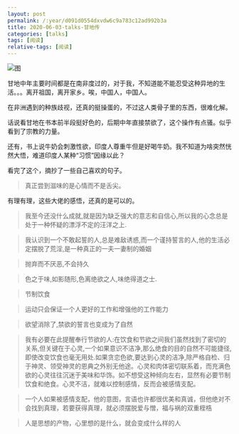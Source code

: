 ```yaml
---
layout: post
permalink: /:year/d091d0554dxvdw6c9a783c12ad992b3a
title: 2020-06-03-talks-甘地传
categories: [talks]
tags: [阅读]
relative-tags: [阅读]
---
```




![图](https://gitee.com/linxingyang/at-2020-10-02-image/raw/master/image/T-talks/image/2020/books/gdz.png)



甘地中年主要时间都是在南非度过的，对于我，不知道能不能忍受这种异地的生活。。。离开祖国，离开家乡。唉，中国人，中国人。

在非洲遇到的种族歧视，还真的挺操蛋的，不过这人类骨子里的东西，很难化解。

话说看甘地在书本前半段挺好色的，后期中年直接禁欲了，这个操作有点骚。似乎看到了宗教的力量。

还有，书上说牛奶会刺激性欲，印度人尊重牛但是好喝牛奶。我不知道为啥突然恍然大悟，难道印度人某种“习惯”因缘以此？


看完了这个，摘抄了一些自己喜欢的句子。

> 真正尝到滋味的是心情而不是舌尖。

有理有理，这些大佬的感悟，还真的是可以的。

> 我至今还没什么成就,就是因为缺乏强大的意志和自信心,所以我的心念总是处于一种怀疑的漂浮不定的汪洋之上.

> 我认识到一个不敢起誓的人,总是难敌诱惑,而一个谨持誓言的人,他的生活必定摆脱了荒淫,是一种真正的一夫一妻制的婚姻

> 抛弃而不厌恶,不会持久

> 色之于味,如影随形,色离绝欲之人,味绝得道之士.

> 节制饮食

> 运动只会保证一个人更好的工作和增强他的工作能力

> 欲望消除了,禁欲的誓言也变成为了自然

> 我有必要在此提醒奉行节欲的人:在饮食和节欲之间我们虽然找到了密切的关系,但关键在于心灵,一个如果意识不洁净,那么绝食的目的自然不可能捷径,即使改变饮食也毫无用处.如果贪恋色欲,要达到心灵的洁净,除严格自检、归于神灵、领受神灵的恩典之外别无他途。心灵和肉体密切联系着，而充满色欲的心灵往往沉迷于美味和华饰。如不想受这种倾向左右，显然有必要节制饮食和绝食。心灵不洁，就难以控制感情，反而会被感情支配。

> 一个人如果被感情支配，他的意图，言语也许都很优美和真诚，但他绝对不会找到真理，若要获得真理，就必须摆脱爱与憎，福与祸的双重桎梏

> 人是思想的产物，心里想的是什么，就会变成什么样的人




